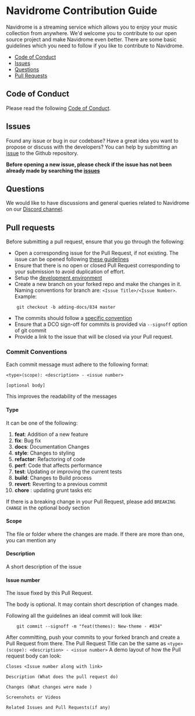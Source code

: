 # Navidrome Contribution Guide

Navidrome is a streaming service which allows you to enjoy your music collection from anywhere. We'd welcome you to contribute to our open source project and make Navidrome even better. There are some basic guidelines which you need to follow if you like to contribute to Navidrome.

- [Code of Conduct](#code-of-conduct)
- [Issues](#issues)
- [Questions](#questions)
- [Pull Requests](#pull-requests)


## Code of Conduct
Please read the following [Code of Conduct](https://github.com/navidrome/navidrome/blob/master/CODE_OF_CONDUCT.md).

## Issues
Found any issue or bug in our codebase? Have a great idea you want to propose or discuss with 
the developers? You can help by submitting an [issue](https://github.com/navidrome/navidrome/issues/new/choose)
to the Github repository. 

**Before opening a new issue, please check if the issue has not been already made by searching 
the [issues](https://github.com/navidrome/navidrome/issues)**

## Questions
We would like to have discussions and general queries related to Navidrome on our [Discord channel](https://discord.gg/2qMuMyHfSV).

## Pull requests
Before submitting a pull request, ensure that you go through the following:
- Open a corresponding issue for the Pull Request, if not existing. The issue can be opened following [these guidelines](#issues)
- Ensure that there is no open or closed Pull Request corresponding to your submission to avoid duplication of effort.
- Setup the [development environment](https://www.navidrome.org/docs/developers/dev-environment/)
- Create a new branch on your forked repo and make the changes in it. Naming conventions for branch are: `<Issue Title>/<Issue Number>`. Example:
```
    git checkout -b adding-docs/834 master
```
- The commits should follow a [specific convention](#commit-conventions)
- Ensure that a DCO sign-off for commits is provided via `--signoff` option of git commit
- Provide a link to the issue that will be closed via your Pull request.

### Commit Conventions
Each commit message must adhere to the following format:
```
<type>(scope): <description> - <issue number>

[optional body]
```
This improves the readability of the messages

#### Type
It can be one of the following:
1. **feat**: Addition of a new feature
2. **fix**: Bug fix
3. **docs**: Documentation Changes
4. **style**: Changes to styling
5. **refactor**: Refactoring of code
6. **perf**: Code that affects performance
7. **test**: Updating or improving the current tests
8. **build**: Changes to Build process
9. **revert**: Reverting to a previous commit 
10. **chore** : updating grunt tasks etc

If there is a breaking change in your Pull Request, please add `BREAKING CHANGE` in the optional body section

#### Scope
The file or folder where the changes are made. If there are more than one, you can mention any

#### Description
A short description of the issue

#### Issue number
The issue fixed by this Pull Request.

The body is optional. It may contain short description of changes made.

Following all the guidelines an ideal commit will look like:
```
    git commit --signoff -m "feat(themes): New-theme - #834"
```

After committing, push your commits to your forked branch and create a Pull Request from there.
The Pull Request Title can be the same as `<type>(scope): <description> - <issue number>`
A demo layout of how the Pull request body can look:
```
Closes <Issue number along with link>

Description (What does the pull request do)

Changes (What changes were made )

Screenshots or Videos

Related Issues and Pull Requests(if any)

```
